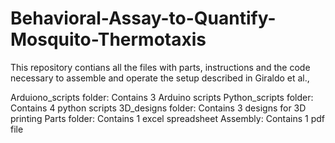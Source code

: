 # Behavioral-Assay-to-Quantify-Mosquito-Thermotaxis

This repository contians all the files with parts, instructions and the code necessary to assemble and operate the setup described in 
Giraldo et al., 

Arduiono_scripts folder: Contains 3 Arduino scripts 
Python_scripts folder: Contains 4 python scripts
3D_designs folder: Contains 3 designs for 3D printing
Parts folder: Contains 1 excel spreadsheet
Assembly: Contains 1 pdf file
